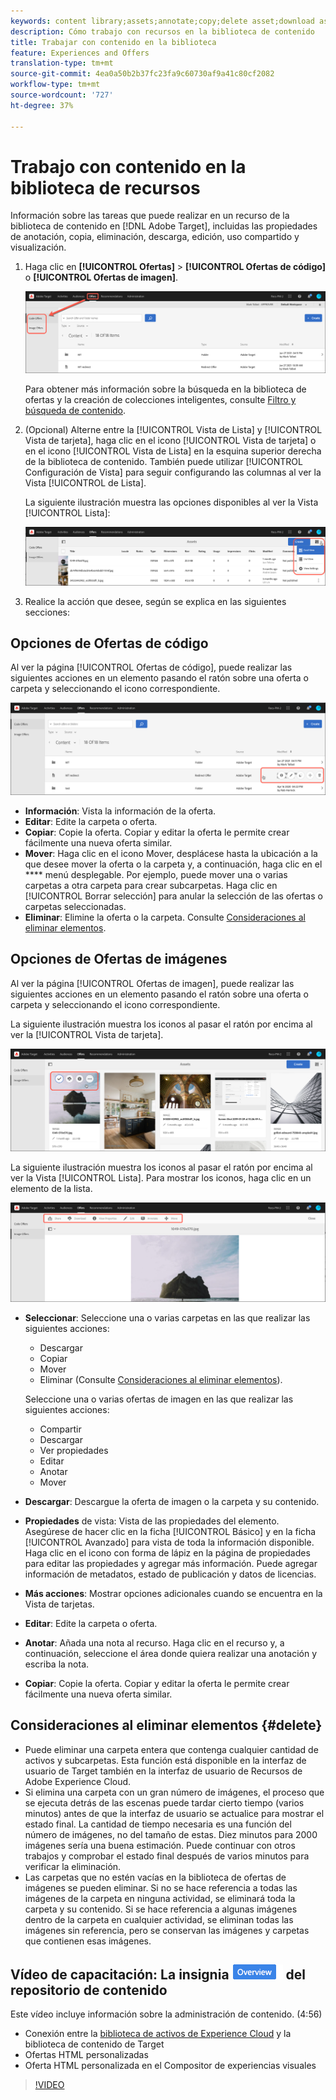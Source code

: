```yaml
---
keywords: content library;assets;annotate;copy;delete asset;download asset;edit content;share card;view content properties
description: Cómo trabajo con recursos en la biblioteca de contenido
title: Trabajar con contenido en la biblioteca
feature: Experiences and Offers
translation-type: tm+mt
source-git-commit: 4ea0a50b2b37fc23fa9c60730af9a41c80cf2082
workflow-type: tm+mt
source-wordcount: '727'
ht-degree: 37%

---
```



# Trabajo con contenido en la biblioteca de recursos

Información sobre las tareas que puede realizar en un recurso de la biblioteca de contenido en [!DNL Adobe Target], incluidas las propiedades de anotación, copia, eliminación, descarga, edición, uso compartido y visualización.

1. Haga clic en **[!UICONTROL Ofertas]** > **[!UICONTROL Ofertas de código]** o **[!UICONTROL Ofertas de imagen]**.

   ![Fichas Ofertas de código y Ofertas de imagen](/help/c-experiences/c-manage-content/assets/offers-both.png)

   Para obtener más información sobre la búsqueda en la biblioteca de ofertas y la creación de colecciones inteligentes, consulte [Filtro y búsqueda de contenido](/help/c-experiences/c-manage-content/filter-and-search-content.md#concept_3B59B8F025BF4CEA82ECC5199D365276).

1. (Opcional) Alterne entre la [!UICONTROL Vista de Lista] y [!UICONTROL Vista de tarjeta], haga clic en el icono [!UICONTROL Vista de tarjeta] o en el icono [!UICONTROL Vista de Lista] en la esquina superior derecha de la biblioteca de contenido. También puede utilizar [!UICONTROL Configuración de Vista] para seguir configurando las columnas al ver la Vista [!UICONTROL de Lista].

   La siguiente ilustración muestra las opciones disponibles al ver la Vista [!UICONTROL Lista]:

   ![Opciones de Vista de lista](/help/c-experiences/c-manage-content/assets/view-settings-options.png)

1. Realice la acción que desee, según se explica en las siguientes secciones:

## Opciones de Ofertas de código

Al ver la página [!UICONTROL Ofertas de código], puede realizar las siguientes acciones en un elemento pasando el ratón sobre una oferta o carpeta y seleccionando el icono correspondiente.

![Coloque el ratón sobre los iconos de la ficha Ofertas de código](/help/c-experiences/c-manage-content/assets/code-offers-hover-icons.png)

* **Información**: Vista la información de la oferta.
* **Editar**: Edite la carpeta o oferta.
* **Copiar**: Copie la oferta. Copiar y editar la oferta le permite crear fácilmente una nueva oferta similar.
* **Mover**: Haga clic en el icono Mover, desplácese hasta la ubicación a la que desee mover la oferta o la carpeta y, a continuación, haga clic en el  **** menú desplegable. Por ejemplo, puede mover una o varias carpetas a otra carpeta para crear subcarpetas. Haga clic en [!UICONTROL Borrar selección] para anular la selección de las ofertas o carpetas seleccionadas.
* **Eliminar**: Elimine la oferta o la carpeta. Consulte [Consideraciones al eliminar elementos](#delete).

## Opciones de Ofertas de imágenes

Al ver la página [!UICONTROL Ofertas de imagen], puede realizar las siguientes acciones en un elemento pasando el ratón sobre una oferta o carpeta y seleccionando el icono correspondiente.

La siguiente ilustración muestra los iconos al pasar el ratón por encima al ver la [!UICONTROL Vista de tarjeta].

![Coloque el ratón sobre los iconos de la ficha Ofertas de imagen cuando se encuentre en la Vista de tarjetas](/help/c-experiences/c-manage-content/assets/image-offers-hover-icons.png)

La siguiente ilustración muestra los iconos al pasar el ratón por encima al ver la Vista [!UICONTROL Lista]. Para mostrar los iconos, haga clic en un elemento de la lista.

![Coloque el ratón sobre los iconos de la ficha Ofertas de imagen cuando esté en la Vista de Lista](/help/c-experiences/c-manage-content/assets/list-view-hover.png)

* **Seleccionar**: Seleccione una o varias carpetas en las que realizar las siguientes acciones:

   * Descargar
   * Copiar
   * Mover
   * Eliminar (Consulte [Consideraciones al eliminar elementos](#delete)).

   Seleccione una o varias ofertas de imagen en las que realizar las siguientes acciones:

   * Compartir
   * Descargar  
   * Ver propiedades
   * Editar  
   * Anotar
   * Mover  


* **Descargar**: Descargue la oferta de imagen o la carpeta y su contenido.
* **Propiedades** de vista: Vista de las propiedades del elemento. Asegúrese de hacer clic en la ficha [!UICONTROL Básico] y en la ficha [!UICONTROL Avanzado] para vista de toda la información disponible. Haga clic en el icono con forma de lápiz en la página de propiedades para editar las propiedades y agregar más información. Puede agregar información de metadatos, estado de publicación y datos de licencias.
* **Más acciones**: Mostrar opciones adicionales cuando se encuentra en la Vista de tarjetas.
* **Editar**: Edite la carpeta o oferta.
* **Anotar**: Añada una nota al recurso. Haga clic en el recurso y, a continuación, seleccione el área donde quiera realizar una anotación y escriba la nota.
* **Copiar**: Copie la oferta. Copiar y editar la oferta le permite crear fácilmente una nueva oferta similar.

## Consideraciones al eliminar elementos {#delete}

* Puede eliminar una carpeta entera que contenga cualquier cantidad de activos y subcarpetas. Esta función está disponible en la interfaz de usuario de Target también en la interfaz de usuario de Recursos de Adobe Experience Cloud.
* Si elimina una carpeta con un gran número de imágenes, el proceso que se ejecuta detrás de las escenas puede tardar cierto tiempo (varios minutos) antes de que la interfaz de usuario se actualice para mostrar el estado final. La cantidad de tiempo necesaria es una función del número de imágenes, no del tamaño de estas. Diez minutos para 2000 imágenes sería una buena estimación. Puede continuar con otros trabajos y comprobar el estado final después de varios minutos para verificar la eliminación.
* Las carpetas que no estén vacías en la biblioteca de ofertas de imágenes se pueden eliminar. Si no se hace referencia a todas las imágenes de la carpeta en ninguna actividad, se eliminará toda la carpeta y su contenido. Si se hace referencia a algunas imágenes dentro de la carpeta en cualquier actividad, se eliminan todas las imágenes sin referencia, pero se conservan las imágenes y carpetas que contienen esas imágenes.

## Vídeo de capacitación: La insignia ![Información general](/help/assets/overview.png) del repositorio de contenido

Este vídeo incluye información sobre la administración de contenido. (4:56)

* Conexión entre la [biblioteca de activos de Experience Cloud](https://experienceleague.adobe.com/docs/core-services/interface/assets/creative-cloud.html) y la biblioteca de contenido de Target
* Ofertas HTML personalizadas
* Oferta HTML personalizada en el Compositor de experiencias visuales

>[!VIDEO](https://video.tv.adobe.com/v/17387)